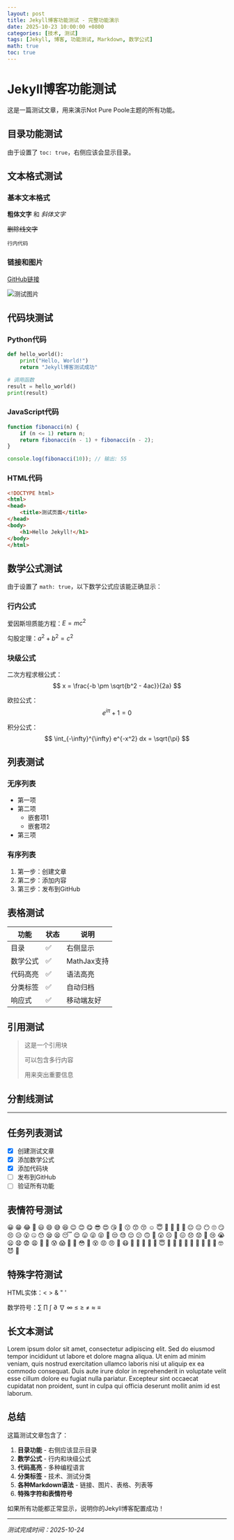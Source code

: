 ```yaml
---
layout: post
title: Jekyll博客功能测试 - 完整功能演示
date: 2025-10-23 10:00:00 +0800
categories: [技术, 测试]
tags: [Jekyll, 博客, 功能测试, Markdown, 数学公式]
math: true
toc: true
---
```


# Jekyll博客功能测试

这是一篇测试文章，用来演示Not Pure Poole主题的所有功能。

## 目录功能测试

由于设置了 `toc: true`，右侧应该会显示目录。

## 文本格式测试

### 基本文本格式

**粗体文字** 和 *斜体文字*

~~删除线文字~~

`行内代码`

### 链接和图片

[GitHub链接](https://github.com/LionKk99)

![测试图片](https://github.com/LionKk99/LionKk99.github.io/raw/master/avatar.jpeg)

## 代码块测试

### Python代码
```python
def hello_world():
    print("Hello, World!")
    return "Jekyll博客测试成功"

# 调用函数
result = hello_world()
print(result)
```

### JavaScript代码
```javascript
function fibonacci(n) {
    if (n <= 1) return n;
    return fibonacci(n - 1) + fibonacci(n - 2);
}

console.log(fibonacci(10)); // 输出: 55
```

### HTML代码
```html
<!DOCTYPE html>
<html>
<head>
    <title>测试页面</title>
</head>
<body>
    <h1>Hello Jekyll!</h1>
</body>
</html>
```

## 数学公式测试

由于设置了 `math: true`，以下数学公式应该能正确显示：

### 行内公式
爱因斯坦质能方程：$E = mc^2$

勾股定理：$a^2 + b^2 = c^2$

### 块级公式

二次方程求根公式：
$$
x = \frac{-b \pm \sqrt{b^2 - 4ac}}{2a}
$$

欧拉公式：
$$
e^{i\pi} + 1 = 0
$$

积分公式：
$$
\int_{-\infty}^{\infty} e^{-x^2} dx = \sqrt{\pi}
$$

## 列表测试

### 无序列表
- 第一项
- 第二项
  - 嵌套项1
  - 嵌套项2
- 第三项

### 有序列表
1. 第一步：创建文章
2. 第二步：添加内容
3. 第三步：发布到GitHub

## 表格测试

| 功能 | 状态 | 说明 |
|------|------|------|
| 目录 | ✅ | 右侧显示 |
| 数学公式 | ✅ | MathJax支持 |
| 代码高亮 | ✅ | 语法高亮 |
| 分类标签 | ✅ | 自动归档 |
| 响应式 | ✅ | 移动端友好 |

## 引用测试

> 这是一个引用块
> 
> 可以包含多行内容
> 
> 用来突出重要信息

## 分割线测试

---

## 任务列表测试

- [x] 创建测试文章
- [x] 添加数学公式
- [x] 添加代码块
- [ ] 发布到GitHub
- [ ] 验证所有功能

## 表情符号测试

😀 😁 😂 🤣 😃 😄 😅 😆 😉 😊 😋 😎 😍 😘 🥰 😗 😙 😚 ☺️ 😇 🤗 🤩 🤔 🤨 😐 😑 😶 🙄 😏 😣 😥 😮 🤐 😯 😪 😫 😴 😌 😛 😜 😝 🤤 😒 😓 😔 😕 🙃 🤑 😲 ☹️ 🙁 😖 😞 😟 😤 😢 😭 😦 😧 😨 😩 🤯 😬 😰 😱 🥵 🥶 😳 🤪 😵 😡 😠 🤬 😷 🤒 🤕 🤢 🤮 🤧 😇 🤠 🤡 🥳 🥴 🥺 🤥 🤫 🤭 🧐 🤓 😈 👿

## 特殊字符测试

HTML实体：&lt; &gt; &amp; &quot; &#39;

数学符号：∑ ∏ ∫ ∂ ∇ ∞ ≤ ≥ ≠ ≈ ≡

## 长文本测试

Lorem ipsum dolor sit amet, consectetur adipiscing elit. Sed do eiusmod tempor incididunt ut labore et dolore magna aliqua. Ut enim ad minim veniam, quis nostrud exercitation ullamco laboris nisi ut aliquip ex ea commodo consequat. Duis aute irure dolor in reprehenderit in voluptate velit esse cillum dolore eu fugiat nulla pariatur. Excepteur sint occaecat cupidatat non proident, sunt in culpa qui officia deserunt mollit anim id est laborum.

## 总结

这篇测试文章包含了：

1. **目录功能** - 右侧应该显示目录
2. **数学公式** - 行内和块级公式
3. **代码高亮** - 多种编程语言
4. **分类标签** - 技术、测试分类
5. **各种Markdown语法** - 链接、图片、表格、列表等
6. **特殊字符和表情符号**

如果所有功能都正常显示，说明你的Jekyll博客配置成功！

---

*测试完成时间：2025-10-24*
